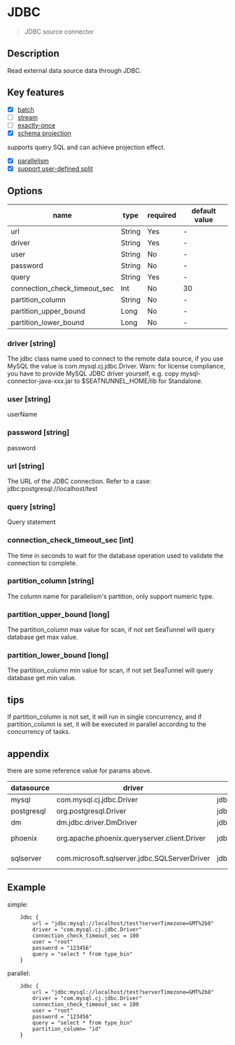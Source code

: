 # JDBC

> JDBC source connector

## Description

Read external data source data through JDBC.

## Key features

- [x] [batch](../../concept/connector-v2-features.md)
- [ ] [stream](../../concept/connector-v2-features.md)
- [ ] [exactly-once](../../concept/connector-v2-features.md)
- [x] [schema projection](../../concept/connector-v2-features.md)

supports query SQL and can achieve projection effect.

- [x] [parallelism](../../concept/connector-v2-features.md)
- [x] [support user-defined split](../../concept/connector-v2-features.md)

## Options

| name                         | type   | required | default value |
|------------------------------|--------|----------|---------------|
| url                          | String | Yes      | -             |
| driver                       | String | Yes      | -             |
| user                         | String | No       | -             |
| password                     | String | No       | -             |
| query                        | String | Yes      | -             |
| connection_check_timeout_sec | Int    | No       | 30            |
| partition_column             | String | No       | -             |
| partition_upper_bound        | Long   | No       | -             |
| partition_lower_bound        | Long   | No       | -             |

### driver [string]

The jdbc class name used to connect to the remote data source, if you use MySQL the value is com.mysql.cj.jdbc.Driver.
Warn: for license compliance, you have to provide MySQL JDBC driver yourself, e.g. copy mysql-connector-java-xxx.jar to
$SEATNUNNEL_HOME/lib for Standalone.

### user [string]

userName

### password [string]

password

### url [string]

The URL of the JDBC connection. Refer to a case: jdbc:postgresql://localhost/test

### query [string]

Query statement

### connection_check_timeout_sec [int]

The time in seconds to wait for the database operation used to validate the connection to complete.

### partition_column [string]

The column name for parallelism's partition, only support numeric type.

### partition_upper_bound [long]

The partition_column max value for scan, if not set SeaTunnel will query database get max value.

### partition_lower_bound [long]

The partition_column min value for scan, if not set SeaTunnel will query database get min value.

## tips

If partition_column is not set, it will run in single concurrency, and if partition_column is set, it will be executed
in parallel according to the concurrency of tasks.

## appendix

there are some reference value for params above.

| datasource | driver                   | url                                                                                    | maven                                                                                 |
|------------|--------------------------|----------------------------------------------------------------------------------------|---------------------------------------------------------------------------------------|
| mysql      | com.mysql.cj.jdbc.Driver | jdbc:mysql://localhost:3306/test                                                       | https://mvnrepository.com/artifact/mysql/mysql-connector-java                         |
| postgresql | org.postgresql.Driver    | jdbc:postgresql://localhost:5432/postgres                                              | https://mvnrepository.com/artifact/org.postgresql/postgresql                          |
| dm         | dm.jdbc.driver.DmDriver  | jdbc:dm://localhost:5236                                                               | https://mvnrepository.com/artifact/com.dameng/DmJdbcDriver18                          |
| phoenix    | org.apache.phoenix.queryserver.client.Driver | jdbc:phoenix:thin:url=http://localhost:8765;serialization=PROTOBUF | https://mvnrepository.com/artifact/com.aliyun.phoenix/ali-phoenix-shaded-thin-client  |
| sqlserver  | com.microsoft.sqlserver.jdbc.SQLServerDriver  | jdbc:microsoft:sqlserver://localhost:1433                         | https://mvnrepository.com/artifact/com.microsoft.sqlserver/mssql-jdbc                 |

## Example

simple:
```
    Jdbc {
        url = "jdbc:mysql://localhost/test?serverTimezone=GMT%2b8"
        driver = "com.mysql.cj.jdbc.Driver"
        connection_check_timeout_sec = 100
        user = "root"
        password = "123456"
        query = "select * from type_bin"
    }
```

parallel:

```
    Jdbc {
        url = "jdbc:mysql://localhost/test?serverTimezone=GMT%2b8"
        driver = "com.mysql.cj.jdbc.Driver"
        connection_check_timeout_sec = 100
        user = "root"
        password = "123456"
        query = "select * from type_bin"
        partition_column= "id"
    }
```
